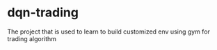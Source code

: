 # dqn-trading
The project that is used to learn to build customized env using gym for trading algorithm
